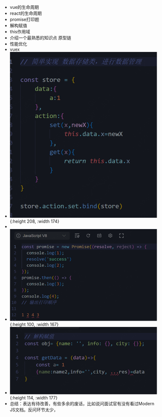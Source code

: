- vue的生命周期
- react的生命周期
- promise打印题
- 解构赋值
- this作用域
- 介绍一个最熟悉的知识点 原型链
- 性能优化
- vuex
- ![image.png](../assets/image_1711598047956_0.png){:height 208, :width 174}
-
- ![image.png](../assets/image_1711598144934_0.png){:height 100, :width 167}
- ![image.png](../assets/image_1711598154040_0.png){:height 114, :width 177}
- 总结：表达有待改善，有些多余的废话，比如说问面试官有没有看过Modern JS文档。反问环节太少，